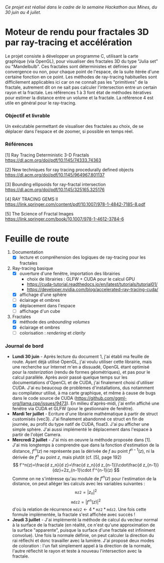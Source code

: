 _Ce projet est réalisé dans le cadre de la semaine Hackathon aux Mines, du 30 juin au 4 juilet._

# Moteur de rendu pour fractales 3D par ray-tracing et accélération

Le projet consiste à développer un programme C, utilisant la carte graphique (via OpenGL), pour visualiser des fractales 3D du type "Julia set" ou "Mandelbulb". Ces fractales sont déterministes et définies par convergence ou non, pour chaque point de l'espace, de la suite itérée d'une certaine fonction en ce point. Les méthodes de ray-tracing habituelles sont difficilement applicables ici car on ne connaît pas les "primitives" de la fractale, autrement dit on ne sait pas calculer l'intersection entre un certain rayon et la fractale.
Les références 1 à 3 font état de méthodes itératives pour estimer la distance entre un volume et la fractale.
La référence 4 est utile en général pour le ray-tracing.

### Objectif et livrable
Un exécutable permettant de visualiser des fractales au choix, de se déplacer dans l'espace et de zoomer, si possible en temps réel.

### Références
[1] Ray Tracing Deterministic 3-D Fractals
https://dl.acm.org/doi/pdf/10.1145/74333.74363 

[2] New techniques for ray tracing procedurally defined objects
https://dl.acm.org/doi/pdf/10.1145/964967.801137 

[3] Bounding ellipsoids for ray-fractal intersection
https://dl.acm.org/doi/pdf/10.1145/325165.325176 

[4] RAY TRACING GEMS II
https://link.springer.com/content/pdf/10.1007/978-1-4842-7185-8.pdf

[5] The Science of Fractal Images
https://link.springer.com/book/10.1007/978-1-4612-3784-6

# Feuille de route

1. Documentation
    - [x] lecture et compréhension des logiques de ray-tracing pour les fractales

2. Ray-tracing basique
    - [x] ouverture d'une fenêtre, importation des librairies
        - choix de librairies : GLFW + CUDA pour le calcul GPU
        - https://cuda-tutorial.readthedocs.io/en/latest/tutorials/tutorial01/
        - https://developer.nvidia.com/blog/accelerated-ray-tracing-cuda/
    - [x] affichage d'une sphère
    - [ ] éclairage et ombres
    - [x] déplacement dans l'espace
    - [ ] affichage d'un cube

3. Fractales
    - [x] méthode des _unbounding volumes_
    - [x] éclairage et ombres
    - [ ] colorisation : _rendering_ et _clarity_

### Journal de bord
- **Lundi 30 juin** - Après lecture du document 1, j'ai établi ma feuille de route. Ayant déjà utilisé OpenGL, j'ai voulu utiliser cette librairie, mais une recherche sur Internet m'en a dissuadé, OpenGL étant optimisé pour la _rasterization_ (rendu de formes géométriques), et pas pour le calcul parallèle. Après avoir passé quelque temps sur les documentations d'OpenCL et de CUDA, j'ai finalement choisi d'utiliser CUDA. J'ai eu beaucoup de problèmes d'installations, dus notamment au compilateur utilisé, à ma carte graphique, et même à cause de bugs dans le code source de CUDA (https://github.com/ggml-org/llama.cpp/issues/9473). En milieu d'après-midi, j'ai enfin affiché une fenêtre via CUDA et GLFW (pour le gestionnaire de fenêtre).
- **Mardi 1er juillet** - Ecriture d'une librairie mathématique à partir de struct customisés (vec3). J'ai finalement abandonné ce struct en fin de journée, au profit du type natif de CUDA, float3. J'ai pu afficher une simple sphère. J'ai aussi implémenté le déplacement dans l'espace à partir de l'objet Camera.
- **Mercredi 2 juillet** - J'ai mis en oeuvre la méthode proposée dans [1]. J'ai mis longtemps à comprendre que dans la fonction d'estimation de la distance, $f'^n(z)$ ne représente pas la dérivée de $f$ au point $f^{n-1}(z)$, ni la dérivée de $f^n$ au point $z$, mais plutôt (cf. [5], page 192) $$ f'^n(z)=\frac{d z_n}{d z}=\frac{d z_n}{d z_{n-1}}\cdot\frac{d z_{n-1}}{dz}=2z_{n-1}\cdot f'^{n-1}(z) $$ Comme on ne s'intéresse qu'au module de $f'^n(z)$ pour l'estimation de la distance, on peut alléger les calculs avec les variables suivantes : $$ \texttt{mz2}=|z_n|^2 $$ $$ \texttt{mdz2}=|f'^n(z)|^2 $$ d'où la relation de récurrence $\texttt{mdz2}\leftarrow4*\texttt{mz2}*\texttt{mdz2}$. Une fois cette formule implémentée, la fractale s'est affichée avec succès !
- **Jeudi 3 juillet** - J'ai implémenté la méthode de calcul du vecteur normal à la surface de la fractale (en réalité, ce n'est qu'une approximation de la surface "apparente", puisque la surface d'une fractale est infiniment convolue). Une fois la normale définie, on peut calculer la direction du rai réflechi et donc travailler avec la lumière. J'ai proposé deux modes de coloration : l'un fait simplement appel à la direction de la normale, l'autre réflechit le rayon et teste à nouveau l'intersection avec la fractale.